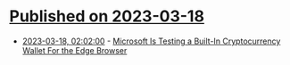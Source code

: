 # [Published on 2023-03-18](index.md)

* [2023-03-18, 02:02:00](https://slashdot.org/story/23/03/17/2136202/microsoft-is-testing-a-built-in-cryptocurrency-wallet-for-the-edge-browser?utm_source=rss1.0mainlinkanon&utm_medium=feed) - [Microsoft Is Testing a Built-In Cryptocurrency Wallet For the Edge Browser](https://slashdot.org/story/23/03/17/2136202/microsoft-is-testing-a-built-in-cryptocurrency-wallet-for-the-edge-browser?utm_source=rss1.0mainlinkanon&utm_medium=feed)
